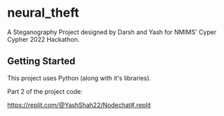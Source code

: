 # neural_theft

A Steganography Project designed by Darsh and Yash for NMIMS' Cyper Cypher 2022 Hackathon.

## Getting Started

This project uses Python (along with it's libraries).

Part 2 of the project code:

https://replit.com/@YashShah22/Nodechat#.replit

